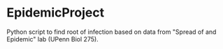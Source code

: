 EpidemicProject
===============

Python script to find root of infection based on data from "Spread of and Epidemic" lab (UPenn Biol 275).